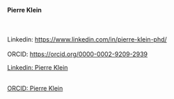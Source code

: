   **Pierre Klein**<br><br><br><br>
   Linkedin: https://www.linkedin.com/in/pierre-klein-phd/<br><br>
   ORCID: https://orcid.org/0000-0002-9209-2939

[Linkedin: Pierre Klein](https://www.linkedin.com/in/pierre-klein-phd/) <br><br>

[ORCID: Pierre Klein](https://orcid.org/0000-0002-9209-2939) <br><br>

